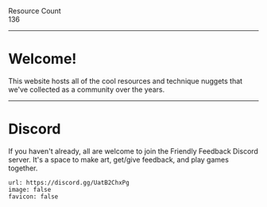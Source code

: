 <div markdown="1" class="ff_badge">
<div markdown="1" class="ff_badge_title">Resource Count</div>
<div markdown="1" class="ff_badge_value">136</div>
</div>

___

# Welcome!

This website hosts all of the cool resources and technique nuggets that we've collected as a community over the years. 

---
# Discord
If you haven't already, all are welcome to join the Friendly Feedback Discord server. It's a space to make art, get/give feedback, and play games together.

```embed
url: https://discord.gg/UatB2ChxPg
image: false
favicon: false
```